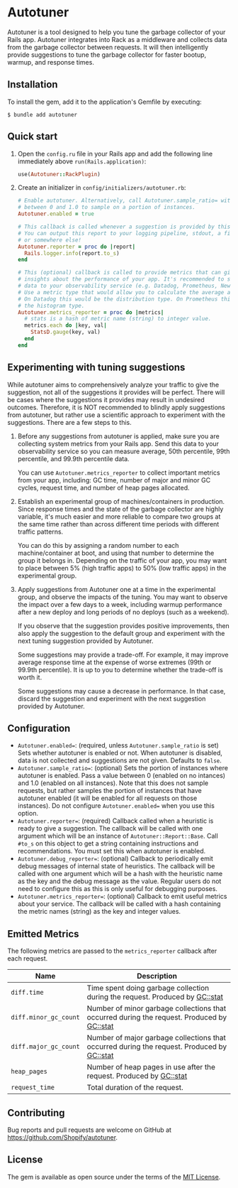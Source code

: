 # Autotuner

Autotuner is a tool designed to help you tune the garbage collector of your Rails app. Autotuner integrates into Rack as a middleware and collects data from the garbage collector between requests. It will then intelligently provide suggestions to tune the garbage collector for faster bootup, warmup, and response times.

## Installation

To install the gem, add it to the application's Gemfile by executing:

```
$ bundle add autotuner
```

## Quick start

1. Open the `config.ru` file in your Rails app and add the following line immediately above `run(Rails.application)`:
   ```ruby
   use(Autotuner::RackPlugin)
   ```
1. Create an initializer in `config/initializers/autotuner.rb`:
   ```ruby
   # Enable autotuner. Alternatively, call Autotuner.sample_ratio= with a value
   # between 0 and 1.0 to sample on a portion of instances.
   Autotuner.enabled = true

   # This callback is called whenever a suggestion is provided by this gem.
   # You can output this report to your logging pipeline, stdout, a file,
   # or somewhere else!
   Autotuner.reporter = proc do |report|
     Rails.logger.info(report.to_s)
   end

   # This (optional) callback is called to provide metrics that can give you
   # insights about the performance of your app. It's recommended to send this
   # data to your observability service (e.g. Datadog, Prometheus, New Relic, etc).
   # Use a metric type that would allow you to calculate the average and percentiles.
   # On Datadog this would be the distribution type. On Prometheus this would be
   # the histogram type.
   Autotuner.metrics_reporter = proc do |metrics|
     # stats is a hash of metric name (string) to integer value.
     metrics.each do |key, val|
       StatsD.gauge(key, val)
     end
   end
   ```

## Experimenting with tuning suggestions

While autotuner aims to comprehensively analyze your traffic to give the suggestion, not all of the suggestions it provides will be perfect. There will be cases where the suggestions it provides may result in undesired outcomes. Therefore, it is NOT recommended to blindly apply suggestions from autotuner, but rather use a scientific approach to experiment with the suggestions. There are a few steps to this.

1. Before any suggestions from autotuner is applied, make sure you are collecting system metrics from your Rails app. Send this data to your observability service so you can measure average, 50th percentile, 99th percentile, and 99.9th percentile data.

   You can use `Autotuner.metrics_reporter` to collect important metrics from your app, including: GC time, number of major and minor GC cycles, request time, and number of heap pages allocated.
1. Establish an experimental group of machines/containers in production. Since response times and the state of the garbage collector are highly variable, it's much easier and more reliable to compare two groups at the same time rather than across different time periods with different traffic patterns.

   You can do this by assigning a random number to each machine/container at boot, and using that number to determine the group it belongs in. Depending on the traffic of your app, you may want to place between 5% (high traffic apps) to 50% (low traffic apps) in the experimental group.
1. Apply suggestions from Autotuner one at a time in the experimental group, and observe the impacts of the tuning. You may want to observe the impact over a few days to a week, including warmup performance after a new deploy and long periods of no deploys (such as a weekend).

   If you observe that the suggestion provides positive improvements, then also apply the suggestion to the default group and experiment with the next tuning suggestion provided by Autotuner.

   Some suggestions may provide a trade-off. For example, it may improve average response time at the expense of worse extremes (99th or 99.9th percentile). It is up to you to determine whether the trade-off is worth it.

   Some suggestions may cause a decrease in performance. In that case, discard the suggestion and experiment with the next suggestion provided by Autotuner.

## Configuration

- `Autotuner.enabled=`: (required, unless `Autotuner.sample_ratio` is set) Sets whether autotuner is enabled or not. When autotuner is disabled, data is not collected and suggestions are not given. Defaults to `false`.
- `Autotuner.sample_ratio=`: (optional) Sets the portion of instances where autotuner is enabled. Pass a value between 0 (enabled on no intances) and 1.0 (enabled on all instances). Note that this does not sample requests, but rather samples the portion of instances that have autotuner enabled (it will be enabled for all requests on those instances). Do not configure `Autotuner.enabled=` when you use this option.
- `Autotuner.reporter=`: (required) Callback called when a heuristic is ready to give a suggestion. The callback will be called with one argument which will be an instance of `Autotuner::Report::Base`. Call `#to_s` on this object to get a string containing instructions and recommendations. You must set this when autotuner is enabled.
- `Autotuner.debug_reporter=`: (optional) Callback to periodically emit debug messages of internal state of heuristics. The callback will be called with one argument which will be a hash with the heuristic name as the key and the debug message as the value. Regular users do not need to configure this as this is only useful for debugging purposes.
- `Autotuner.metrics_reporter=`: (optional) Callback to emit useful metrics about your service. The callback will be called with a hash containing the metric names (string) as the key and integer values.

## Emitted Metrics

The following metrics are passed to the `metrics_reporter` callback after each request.

| Name                  | Description |
| --------------------- | ----------- |
| `diff.time`           | Time spent doing garbage collection during the request. Produced by [GC::stat](https://docs.ruby-lang.org/en/master/GC.html#method-c-stat) |
| `diff.minor_gc_count` | Number of minor garbage collections that occurred during the request. Produced by [GC::stat](https://docs.ruby-lang.org/en/master/GC.html#method-c-stat) |
| `diff.major_gc_count` | Number of major garbage collections that occurred during the request. Produced by [GC::stat](https://docs.ruby-lang.org/en/master/GC.html#method-c-stat) |
| `heap_pages`          | Number of heap pages in use after the request. Produced by [GC::stat](https://docs.ruby-lang.org/en/master/GC.html#method-c-stat) |
| `request_time`        | Total duration of the request. |

## Contributing

Bug reports and pull requests are welcome on GitHub at https://github.com/Shopify/autotuner.

## License

The gem is available as open source under the terms of the [MIT License](https://opensource.org/licenses/MIT).
